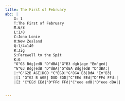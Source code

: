 ```yaml
---
title: The First of February
abc: |
    X: 1
    T:The First of February
    M:6/8
    L:1/8
    C:Jono Lonie
    O:New Zealand
    Q:1/4=140
    R:Jig
    S:Farewell to the Spit
    K:G
    "G"G3 Bdg|edB "D"dBA|"G"B3 dgb|age "Em"ged|
    "G"G3 Bdg|edB "D"dBA|"G"dBA Bdg|edB "D"dBA:|
    |:"G"G2B AGE|DGD "C"EGD|"G"DGA B3|BdA "Em"B3|
    |[1 "G"G2 B AGE| DGD EGD|"C"EEd EEd|"D"FFd FFd:|
    |[2 "C"EEd EEd|"D"FFd FFd|"C"eee edB|"D"eee dBA||


---
```

